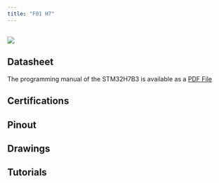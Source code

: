 ```yaml
---
title: "F01 H7"
---
```


## ![](/gitbook/assets/F01_H7.png)

## Datasheet

The programming manual of the STM32H7B3 is available as a [PDF File](/gitbook/assets/specsheets/pm0253-stm32f7-series-and-stm32h7-series-cortexm7-processor-programming-manual-stmicroelectronics.pdf)


## Certifications

## Pinout

## Drawings

## Tutorials
